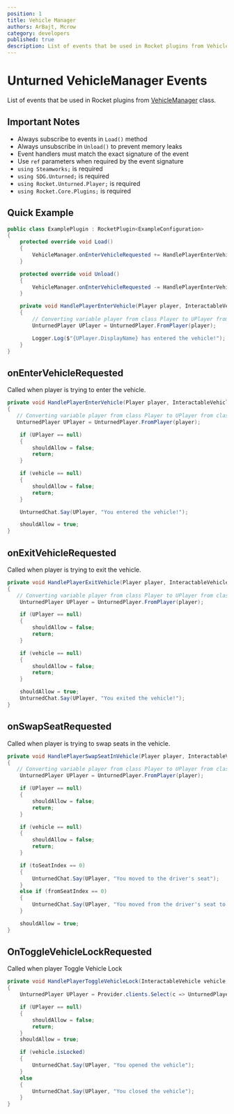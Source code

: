 ```yaml
---
position: 1
title: Vehicle Manager
authors: ArBajt, Mcrow
category: developers
published: true
description: List of events that be used in Rocket plugins from VehicleManager class.
---
```

# Unturned VehicleManager Events
List of events that be used in Rocket plugins from [VehicleManager]() class.
## Important Notes
- Always subscribe to events in `Load()` method
- Always unsubscribe in `Unload()` to prevent memory leaks
- Event handlers must match the exact signature of the event
- Use `ref` parameters when required by the event signature
- `using Steamworks;` is required
- `using SDG.Unturned;` is required
- `using Rocket.Unturned.Player;` is required
- `using Rocket.Core.Plugins;` is required

## Quick Example
```csharp
public class ExamplePlugin : RocketPlugin<ExampleConfiguration>
{
    protected override void Load()
    {
        VehicleManager.onEnterVehicleRequested += HandlePlayerEnterVehicle;
    }

    protected override void Unload()
    {
        VehicleManager.onEnterVehicleRequested -= HandlePlayerEnterVehicle;
    }

    private void HandlePlayerEnterVehicle(Player player, InteractableVehicle vehicle, ref bool shouldAllow)
    {
        // Converting variable player from class Player to UPlayer from clas UnturnedPlayer
        UnturnedPlayer UPlayer = UnturnedPlayer.FromPlayer(player);

        Logger.Log($"{UPlayer.DisplayName} has entered the vehicle!");
    }
}
```

## onEnterVehicleRequested
Called when player is trying to enter the vehicle.
```csharp
private void HandlePlayerEnterVehicle(Player player, InteractableVehicle vehicle, ref bool shouldAllow)
{
   // Converting variable player from class Player to UPlayer from clas UnturnedPlayer
   UnturnedPlayer UPlayer = UnturnedPlayer.FromPlayer(player);

    if (UPlayer == null)
    {
        shouldAllow = false;
        return;
    }

    if (vehicle == null)
    {
        shouldAllow = false;
        return;
    }

    UnturnedChat.Say(UPlayer, "You entered the vehicle!");

    shouldAllow = true;
}
```

## onExitVehicleRequested
Called when player is trying to exit the vehicle.
```csharp
private void HandlePlayerExitVehicle(Player player, InteractableVehicle vehicle, ref bool shouldAllow, ref Vector3 pendingLocation, ref float pendingYaw)
{
   // Converting variable player from class Player to UPlayer from clas UnturnedPlayer
    UnturnedPlayer UPlayer = UnturnedPlayer.FromPlayer(player);

    if (UPlayer == null)
    {
        shouldAllow = false;
        return;
    }

    if (vehicle == null)
    {
        shouldAllow = false;
        return;
    }

    shouldAllow = true;
    UnturnedChat.Say(UPlayer, "You exited the vehicle!");
}
```

## onSwapSeatRequested
Called when player is trying to swap seats in the vehicle.
```csharp
private void HandlePlayerSwapSeatInVehicle(Player player, InteractableVehicle vehicle, ref bool shouldAllow, byte fromSeatIndex, ref byte toSeatIndex)
{
   // Converting variable player from class Player to UPlayer from clas UnturnedPlayer
    UnturnedPlayer UPlayer = UnturnedPlayer.FromPlayer(player);

    if (UPlayer == null)
    {
        shouldAllow = false;
        return;
    }

    if (vehicle == null)
    {
        shouldAllow = false;
        return;
    }

    if (toSeatIndex == 0)
    {
        UnturnedChat.Say(UPlayer, "You moved to the driver's seat");
    }
    else if (fromSeatIndex == 0)
    {
        UnturnedChat.Say(UPlayer, "You moved from the driver's seat to another");
    }

    shouldAllow = true;
}
```

## OnToggleVehicleLockRequested
Called when player Toggle Vehicle Lock
```csharp
private void HandlePlayerToggleVehicleLock(InteractableVehicle vehicle, ref bool shouldAllow)
{
    UnturnedPlayer UPlayer = Provider.clients.Select(c => UnturnedPlayer.FromSteamPlayer(c)).FirstOrDefault(up => up.Player.movement.getVehicle() == vehicle);

    if (UPlayer == null)
    {
        shouldAllow = false;
        return;
    }
    shouldAllow = true;

    if (vehicle.isLocked)
    {
        UnturnedChat.Say(UPlayer, "You opened the vehicle");
    }
    else
    {
        UnturnedChat.Say(UPlayer, "You closed the vehicle");
    }
}
```
